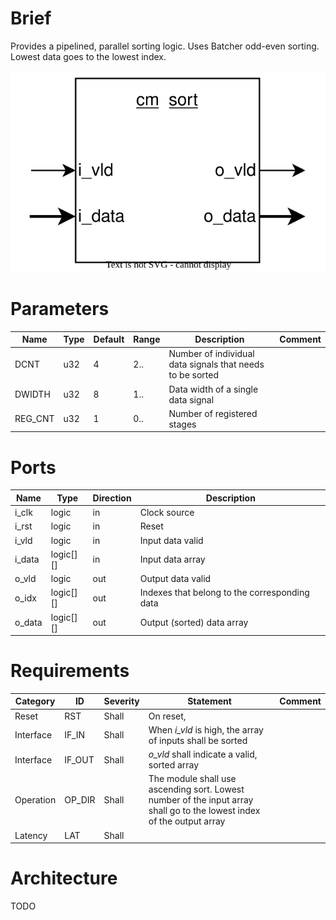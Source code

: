 # Brief
Provides a pipelined, parallel sorting logic. Uses Batcher odd-even sorting. Lowest data goes to the lowest index.

![alt text](draw/svg/cm_sort_bd_brief.drawio.svg)
# Parameters
| Name    | Type | Default | Range | Description                                               | Comment |
| ------- | ---- | ------- | ----- | --------------------------------------------------------- | ------- |
| DCNT    | u32  | 4       | 2..   | Number of individual data signals that needs to be sorted |         |
| DWIDTH  | u32  | 8       | 1..   | Data width of a single data signal                        |         |
| REG_CNT | u32  | 1       | 0..   | Number of registered stages                               |         |
# Ports
| Name   | Type        | Direction | Description                                   |
| ------ | ----------- | --------- | --------------------------------------------- |
| i_clk  | logic       | in        | Clock source                                  |
| i_rst  | logic       | in        | Reset                                         |
| i_vld  | logic       | in        | Input data valid                              |
| i_data | logic\[]\[] | in        | Input data array                              |
| o_vld  | logic       | out       | Output data valid                             |
| o_idx  | logic\[]\[] | out       | Indexes that belong to the corresponding data |
| o_data | logic\[]\[] | out       | Output (sorted) data array                    |
# Requirements
| Category  | ID     | Severity | Statement                                                                                                              | Comment |
| --------- | ------ | -------- | ---------------------------------------------------------------------------------------------------------------------- | ------- |
| Reset     | RST    | Shall    | On reset,                                                                          |         |
| Interface | IF_IN  | Shall    | When *i_vld* is high, the array of inputs shall be sorted                                                               |         |
| Interface | IF_OUT | Shall    | *o_vld* shall indicate a valid, sorted array                                                                           |         |
| Operation | OP_DIR | Shall    | The module shall use ascending sort. Lowest number of the input array shall go to the lowest index of the output array |         |
| Latency   | LAT    | Shall    |                                                                                                                        |         |
# Architecture
TODO